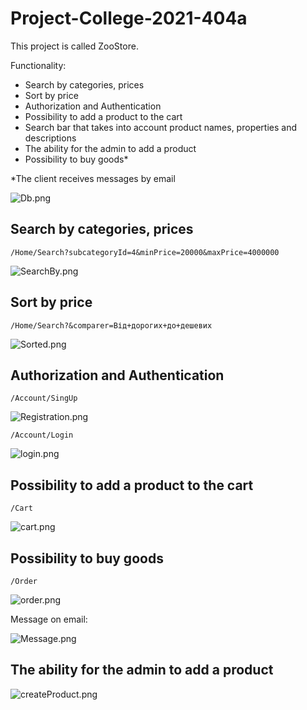 # Project-College-2021-404a
This project is called ZooStore.

Functionality:

* Search by categories, prices
* Sort by price
* Authorization and Authentication
* Possibility to add a product to the cart
* Search bar that takes into account product names, properties and descriptions
* The ability for the admin to add a product
* Possibility to buy goods*

*The client receives messages by email

![Db.png](https://github.com/Serhii-Buniak/Project-College-2021-404a/blob/master/files_for_readme/Db.png)

## Search by categories, prices 
```
/Home/Search?subcategoryId=4&minPrice=20000&maxPrice=4000000
```
![SearchBy.png](https://github.com/Serhii-Buniak/Project-College-2021-404a/blob/master/files_for_readme/SearchBy.png)

## Sort by price 
```
/Home/Search?&comparer=Від+дорогих+до+дешевих
```
![Sorted.png](https://github.com/Serhii-Buniak/Project-College-2021-404a/blob/master/files_for_readme/Sorted.png)

## Authorization and Authentication 
```
/Account/SingUp
```
![Registration.png](https://github.com/Serhii-Buniak/Project-College-2021-404a/blob/master/files_for_readme/Registration.png)
```
/Account/Login
```
![login.png](https://github.com/Serhii-Buniak/Project-College-2021-404a/blob/master/files_for_readme/login.png)


## Possibility to add a product to the cart
```
/Cart
```
![cart.png](https://github.com/Serhii-Buniak/Project-College-2021-404a/blob/master/files_for_readme/cart.png)

## Possibility to buy goods
```
/Order
```
![order.png](https://github.com/Serhii-Buniak/Project-College-2021-404a/blob/master/files_for_readme/order.png)


Message on email:

![Message.png](https://github.com/Serhii-Buniak/Project-College-2021-404a/blob/master/files_for_readme/Message.png)

## The ability for the admin to add a product
![createProduct.png](https://github.com/Serhii-Buniak/Project-College-2021-404a/blob/master/files_for_readme/createProduct.png)
